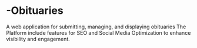 # -Obituaries
A web application for submitting, managing, and displaying obituaries
The Platform include features for SEO and Social Media Optimization to enhance visibility and engagement.
